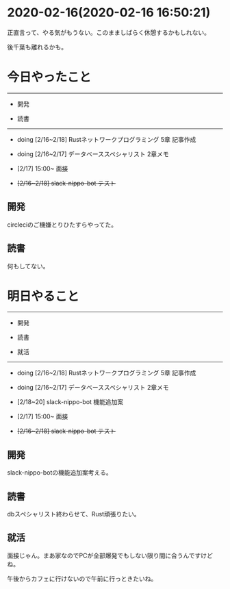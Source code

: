 # 2020-02-16(2020-02-16 16:50:21)

正直言って、やる気がもうない。このまましばらく休憩するかもしれない。

後千葉も離れるかも。

# 今日やったこと

---

* 開発

* 読書

---

+ doing [2/16~2/18] Rustネットワークプログラミング 5章 記事作成

+ doing [2/16~2/17] データベーススペシャリスト 2章メモ

+ [2/17] 15:00~ 面接

+ ~~[2/16~2/18] slack-nippo-bot テスト~~

## 開発

circleciのご機嫌とりひたすらやってた。

## 読書

何もしてない。


# 明日やること

---

* 開発

* 読書

* 就活

---

+ doing [2/16~2/18] Rustネットワークプログラミング 5章 記事作成

+ doing [2/16~2/17] データベーススペシャリスト 2章メモ

+ [2/18~20] slack-nippo-bot 機能追加案

+ [2/17] 15:00~ 面接

+ ~~[2/16~2/18] slack-nippo-bot テスト~~


## 開発

slack-nippo-botの機能追加案考える。

## 読書

dbスペシャリスト終わらせて、Rust頑張りたい。

## 就活

面接じゃん。まあ家なのでPCが全部爆発でもしない限り間に合うんですけどね。

午後からカフェに行けないので午前に行っときたいね。
